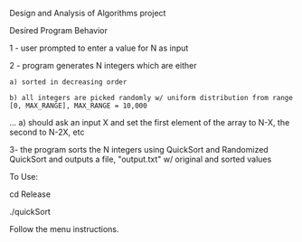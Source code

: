 Design and Analysis of Algorithms project

Desired Program Behavior

1 - user prompted to enter a value for N as input

2 - program generates N integers which are either 

	a) sorted in decreasing order

	b) all integers are picked randomly w/ uniform distribution from range [0, MAX_RANGE], MAX_RANGE = 10,000

... a) should ask an input X and set the first element of the array to N-X, the second to N-2X, etc

3- the program sorts the N integers using QuickSort and Randomized QuickSort and outputs a file, "output.txt" w/ original and sorted values

To Use: 

cd Release

./quickSort


Follow the menu instructions. 

